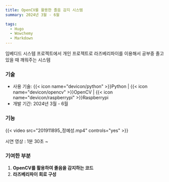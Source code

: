 ```yaml
---
title: OpenCV를 활용한 졸음 감지 시스템
summary: 2024년 3월 - 6월

tags:
  - Hugo
  - Wowchemy
  - Markdown
---
```


임베디드 시스템 프로젝트에서 개인 프로젝트로 라즈베리파이를 이용해서 공부중 졸고 있을 때 깨워주는 시스템

### 기술

- 사용 기술: {{< icon name="devicon/python" >}}Python | {{< icon name="devicon/opencv" >}}OpenCV | {{< icon name="devicon/raspberrypi" >}}Raspberrypi
- 개발 기간: 2024년 3월 - 6월

### 기능

{{< video src="201911895_정예성.mp4" controls="yes" >}}

시연 영상 : 1분 30초 ~

### 기여한 부분

1. **OpenCV를 활용하여 졸음을 감지하는 코드**
2. **라즈베리파이 회로 구성**
